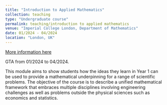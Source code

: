 ```yaml
---
title: "Introduction to Applied Mathematics"
collection: teaching
type: "Undergraduate course"
permalink: teaching/introduction to applied mathematics
venue: "Imperial College London, Department of Mathematics"
date: 01/2024 - 04/2024
location: "London, UK"
---
```

[More information here](https://imperialmathswiki.com/1st_year/MATH40007_Introduction_to_Applied_Mathematics)

GTA from 01/2024 to 04/2024.

This module aims to show students how the ideas they learn in Year 1 can be used to provide a mathematical underpinning for a range of scientific problems. The objective of the course is to describe a unified mathematical framework that embraces multiple disciplines involving engineering challenges as well as problems outside the physical sciences such as economics and statistics.